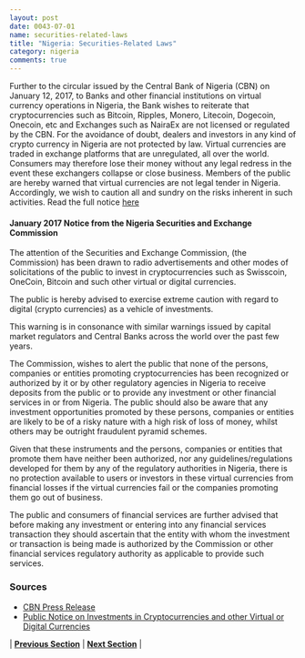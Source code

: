 ```yaml
---
layout: post
date: 0043-07-01
name: securities-related-laws
title: "Nigeria: Securities-Related Laws"
category: nigeria
comments: true
---
```


Further to the circular issued by the Central Bank of Nigeria (CBN) on January 12, 2017, to Banks and other financial institutions on virtual currency operations in Nigeria, the Bank wishes to reiterate that cryptocurrencies such as Bitcoin, Ripples, Monero, Litecoin, Dogecoin, Onecoin, etc and Exchanges such as NairaEx are not licensed or regulated by the CBN. For the avoidance of doubt, dealers and investors in any kind of crypto currency in Nigeria are not protected by law. Virtual currencies are traded in exchange platforms that are unregulated, all over the world. Consumers may therefore lose their money without any legal redress in the event these exchangers collapse or close business. Members of the public are hereby warned that virtual currencies are not legal tender in Nigeria. Accordingly, we wish to caution all and sundry on the risks inherent in such activities. Read the full notice [here](http://www.cbn.gov.ng/out/2018/ccd/press%20release%20on%20virtual%20currencies.pdf)

#### January 2017 Notice from the Nigeria Securities and Exchange Commission
The attention of the Securities and Exchange Commission, (the Commission) has been drawn to radio advertisements and other modes of solicitations of the public to invest in cryptocurrencies such as Swisscoin, OneCoin, Bitcoin and such other virtual or digital currencies.

The public is hereby advised to exercise extreme caution with regard to digital (crypto currencies) as a vehicle of investments.

This warning is in consonance with similar warnings issued by capital market regulators and Central Banks across the world over the past few years.

The Commission, wishes to alert the public that none of the persons, companies or entities promoting cryptocurrencies has been recognized or authorized by it or by other regulatory agencies in Nigeria to receive deposits from the public or to provide any investment or other financial services in or from Nigeria. The public should also be aware that any investment opportunities promoted by these persons, companies or entities are likely to be of a risky nature with a high risk of loss of money, whilst others may be outright fraudulent pyramid schemes.

Given that these instruments and the persons, companies or entities that promote them have neither been authorized, nor any guidelines/regulations developed for them by any of the regulatory authorities in Nigeria, there is no protection available to users or investors in these virtual currencies from financial losses if the virtual currencies fail or the companies promoting them go out of business.

The public and consumers of financial services are further advised that before making any investment or entering into any financial services transaction they should ascertain that the entity with whom the investment or transaction is being made is authorized by the Commission or other financial services regulatory authority as applicable to provide such services.

### Sources
- [CBN Press Release](http://www.cbn.gov.ng/out/2018/ccd/press%20release%20on%20virtual%20currencies.pdf)
- [Public Notice on Investments in Cryptocurrencies and other Virtual or Digital Currencies](http://sec.gov.ng/public-notice-on-investments-in-cryptocurrencies-and-other-virtual-or-digital-currencies/)


| **[Previous Section](https://neo-project.github.io/global-blockchain-compliance-hub//nigeria/nigeria-laws-token-sales.html)** | **[Next Section](https://neo-project.github.io/global-blockchain-compliance-hub//nigeria/nigeria-privacy-and-data-protection.html)** |
